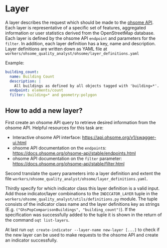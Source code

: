 # Layer

A layer describes the request which should be made to the 
[ohsome API](https://api.ohsome.org). Each layer is representative of a 
specific set of features, aggregated information or user statistics derived from the 
OpenStreetMap database. Each layer is defined by the ohsome API `endpoint` and 
parameters for the `filter`. In addition, each layer definition has a key, name and 
description. Layer definitions are written down as YAML file at 
`workers/ohsome_quality_analyst/ohsome/layer_definitions.yaml`

Example:

```yaml
building_count:
  name: Building Count
  description: |
    All buildings as defined by all objects tagged with 'building=*'.
  endpoint: elements/count
  filter: building=* and geometry:polygon
```


## How to add a new layer?

First create an ohsome API query to retrieve desired information from the ohsome API. 
Helpful resources for this task are:
- Interactive ohsome API interface: https://api.ohsome.org/v1/swagger-ui.html
- ohsome API documentation on the `endpoint`s: 
  https://docs.ohsome.org/ohsome-api/stable/endpoints.html
- ohsome API documentation on the `filter` parameter: 
  https://docs.ohsome.org/ohsome-api/stable/filter.html

Second translate the query parameters into a layer definition and extent the file 
`workers/ohsome_quality_analyst/ohsome/layer_definitions.yaml`.

Thirdly specify for which indicator class this layer definition is a valid input. Add 
those indicator/layer combinations to the `INDICATOR_LAYER` tuple in the 
`workers/ohsome_quality_analyst/utils/definitions.py` module. The tuple consists of the 
indicator class name and the layer definitions key as strings (E.g. 
`("GhsPopComparisonBuildings", "building_count")`). If the specification was 
successfully added to the tuple it is shown in the return of the command 
`oqt list-layers`.

At last run `oqt create-indicator --layer-name new-layer [...]` to check if the new layer can be used to make requests to the ohsome API and create an indicator successfully.
